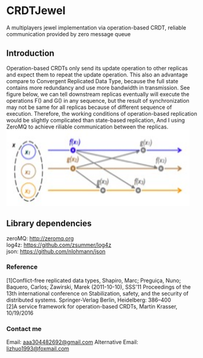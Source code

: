 # CRDTJewel
A multiplayers jewel implementation via operation-based CRDT, reliable communication provided by zero message queue

## Introduction
Operation-based CRDTs only send its update operation to other replicas and expect them to repeat the update operation. This also an advantage compare to Convergent Replicated Data Type, because the full state contains more redundancy and use more bandwidth in transmission. See figure below, we can tell downstream replicas eventually will execute the operations F() and G() in any sequence, but the result of synchronization may not be same for all replicas because of different sequence of execution. Therefore, the working conditions of operation-based replication would be slightly complicated than state-based replication, And I using ZeroMQ to achieve riliable communication between the replicas.<br>
<img src="https://github.com/ZedLee/CRDTJewel/blob/master/img/WechatIMG2831.jpeg" width="480" height="200"></img>

## Library dependencies
zeroMQ: http://zeromq.org<br>
log4z: https://github.com/zsummer/log4z<br>
json: https://github.com/nlohmann/json<br>

### Reference
[1]Conflict-free replicated data types, Shapiro, Marc; Preguiça, Nuno; Baquero, Carlos; Zawirski, Marek (2011-10-10), SSS'11 Proceedings of the 13th international conference on Stabilization, safety, and the security of distributed systems. Springer-Verlag Berlin, Heidelberg: 386–400 <br>
[2]A service framework for operation-based CRDTs, Martin Krasser, 10/19/2016<br>

### Contact me 
Email: aaa304482692@gmail.com
Alternative Email: lizhuo1993@foxmail.com